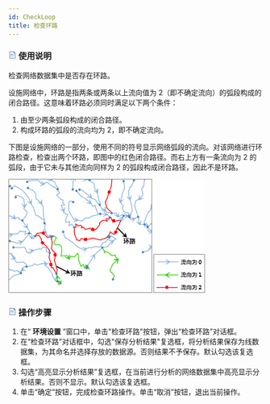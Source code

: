 ```yaml
---
id: CheckLoop
title: 检查环路
---
```

### ![](../img/read.gif) 使用说明

检查网络数据集中是否存在环路。

设施网络中，环路是指两条或两条以上流向值为 2（即不确定流向）的弧段构成的闭合路径。这意味着环路必须同时满足以下两个条件：

1. 由至少两条弧段构成的闭合路径。
2. 构成环路的弧段的流向均为 2，即不确定流向。

下图是设施网络的一部分，使用不同的符号显示网络弧段的流向。对该网络进行环路检查，检查出两个环路，即图中的红色闭合路径。而右上方有一条流向为 2
的弧段，由于它未与其他流向同样为 2 的弧段构成闭合路径，因此不是环路。

![](img/CheckLoops.png)   
  
### ![](../img/read.gif) 操作步骤

1. 在“ **环境设置** ”窗口中，单击"检查环路"按钮，弹出“检查环路”对话框。
2. 在“检查环路”对话框中，勾选"保存分析结果"复选框，将分析结果保存为线数据集，为其命名并选择存放的数据源。否则结果不予保存。默认勾选该复选框。
3. 勾选“高亮显示分析结果”复选框，在当前进行分析的网络数据集中高亮显示分析结果。否则不显示。默认勾选该复选框。
4. 单击“确定”按钮，完成检查环路操作。单击“取消”按钮，退出当前操作。